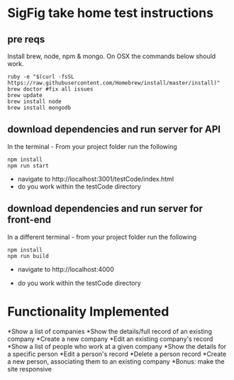 # SigFig take home test instructions

## pre reqs
Install brew, node, npm & mongo. On OSX the commands below should work.

```
ruby -e "$(curl -fsSL https://raw.githubusercontent.com/Homebrew/install/master/install)"
brew doctor #fix all issues
brew update
brew install node
brew install mongodb
```

## download dependencies and run server for API
In the terminal - From your project folder run the following
```
npm install
npm run start
```
* navigate to http://localhost:3001/testCode/index.html
* do you work within the testCode directory

## download dependencies and run server for front-end
In a different terminal - from your project folder run the following
```
npm install
npm run build
```
* navigate to http://localhost:4000

* do you work within the testCode directory

# Functionality Implemented
*Show a list of companies
*Show the details/full record of an existing company
*Create a new company
*Edit an existing company's record
*Show a list of people who work at a given company
*Show the details for a specific person
*Edit a person's record
*Delete a person record
*Create a new person, associating them to an existing company
*Bonus: make the site responsive
